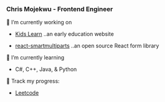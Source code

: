 ### Chris Mojekwu - Frontend Engineer

🔭 I’m currently working on

- [Kids Learn](https://kidslearn.fun/) ..an early education website

- [react-smartmultiparts](https://www.npmjs.com/package/react-smartmultiparts) ..an open source React form library




🌱 I’m currently learning 
- C#, C++, Java, & Python

📓 Track my progress:

- [Leetcode](https://leetcode.com/chrismojekwu/)

